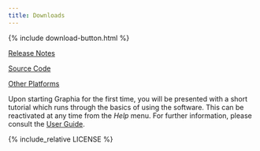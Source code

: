 ```yaml
---
title: Downloads
---
```


{% include download-button.html %}

<div class="downloads">
<p><a href="{{site.downloads.release}}">Release Notes</a></p>
<p><a href="{{site.downloads.source}}">Source Code</a></p>
<p><a id="show-other-platforms" href="#">Other Platforms</a></p>
</div>

<script>
document.getElementById("show-other-platforms").onclick =
function()
{
    show("graphia-for-windows");
    show("graphia-for-macos");
    show("graphia-for-linux");
    hide("show-other-platforms");
};
</script>

Upon starting Graphia for the first time, you will be presented with a short tutorial which runs through the basics of using the software. This can be reactivated at any time from the _Help_ menu. For further information, please consult the [User Guide]({{site.url}}/userguide.html).

<div class="license">
{% include_relative LICENSE %}
</div>
